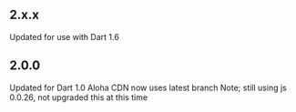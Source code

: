 ## 2.x.x

Updated for use with Dart 1.6

## 2.0.0

Updated for Dart 1.0
Aloha CDN now uses latest branch
Note; still using js 0.0.26, not upgraded this at this time